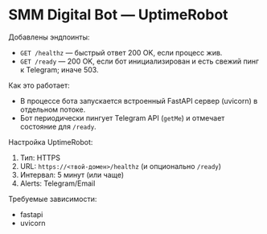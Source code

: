 
# SMM Digital Bot — UptimeRobot

Добавлены эндпоинты:
- `GET /healthz` — быстрый ответ 200 OK, если процесс жив.
- `GET /ready` — 200 OK, если бот инициализирован и есть свежий пинг к Telegram; иначе 503.

Как это работает:
- В процессе бота запускается встроенный FastAPI сервер (uvicorn) в отдельном потоке.
- Бот периодически пингует Telegram API (`getMe`) и отмечает состояние для `/ready`.

Настройка UptimeRobot:
1. Тип: HTTPS
2. URL: `https://<твой-домен>/healthz` (и опционально `/ready`)
3. Интервал: 5 минут (или чаще)
4. Alerts: Telegram/Email

Требуемые зависимости:
- fastapi
- uvicorn
